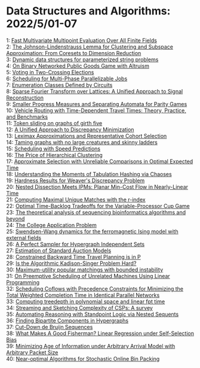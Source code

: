 # Data Structures and Algorithms: 2022/5/01-07  
1: [Fast Multivariate Multipoint Evaluation Over All Finite Fields](https://doi.org/10.48550/arXiv.2205.00342)  
2: [The Johnson-Lindenstrauss Lemma for Clustering and Subspace  Approximation: From Coresets to Dimension Reduction](https://doi.org/10.48550/arXiv.2205.00371)  
3: [Dynamic data structures for parameterized string problems](https://doi.org/10.48550/arXiv.2205.00441)  
4: [On Binary Networked Public Goods Game with Altruism](https://doi.org/10.48550/arXiv.2205.00442)  
5: [Voting in Two-Crossing Elections](https://doi.org/10.48550/arXiv.2205.00474)  
6: [Scheduling for Multi-Phase Parallelizable Jobs](https://doi.org/10.48550/arXiv.2205.00518)  
7: [Enumeration Classes Defined by Circuits](https://doi.org/10.48550/arXiv.2205.00539)  
8: [Sparse Fourier Transform over Lattices: A Unified Approach to Signal  Reconstruction](https://doi.org/10.48550/arXiv.2205.00658)  
9: [Smaller Progress Measures and Separating Automata for Parity Games](https://doi.org/10.48550/arXiv.2205.00744)  
10: [Vehicle Routing with Time-Dependent Travel Times: Theory, Practice, and  Benchmarks](https://doi.org/10.48550/arXiv.2205.00889)  
11: [Token sliding on graphs of girth five](https://doi.org/10.48550/arXiv.2205.01009)  
12: [A Unified Approach to Discrepancy Minimization](https://doi.org/10.48550/arXiv.2205.01023)  
13: [Leximax Approximations and Representative Cohort Selection](https://doi.org/10.48550/arXiv.2205.01157)  
14: [Taming graphs with no large creatures and skinny ladders](https://doi.org/10.48550/arXiv.2205.01191)  
15: [Scheduling with Speed Predictions](https://doi.org/10.48550/arXiv.2205.01247)  
16: [The Price of Hierarchical Clustering](https://doi.org/10.48550/arXiv.2205.01417)  
17: [Approximate Selection with Unreliable Comparisons in Optimal Expected  Time](https://doi.org/10.48550/arXiv.2205.01448)  
18: [Understanding the Moments of Tabulation Hashing via Chaoses](https://doi.org/10.48550/arXiv.2205.01453)  
19: [Hardness Results for Weaver's Discrepancy Problem](https://doi.org/10.48550/arXiv.2205.01482)  
20: [Nested Dissection Meets IPMs: Planar Min-Cost Flow in Nearly-Linear Time](https://doi.org/10.48550/arXiv.2205.01562)  
21: [Computing Maximal Unique Matches with the r-index](https://doi.org/10.48550/arXiv.2205.01576)  
22: [Optimal Time-Backlog Tradeoffs for the Variable-Processor Cup Game](https://doi.org/10.48550/arXiv.2205.01722)  
23: [The theoretical analysis of sequencing bioinformatics algorithms and  beyond](https://doi.org/10.48550/arXiv.2205.01785)  
24: [The College Application Problem](https://doi.org/10.48550/arXiv.2205.01869)  
25: [Swendsen-Wang dynamics for the ferromagnetic Ising model with external  fields](https://doi.org/10.48550/arXiv.2205.01985)  
26: [A Perfect Sampler for Hypergraph Independent Sets](https://doi.org/10.48550/arXiv.2205.02050)  
27: [Estimation of Standard Auction Models](https://doi.org/10.48550/arXiv.2205.02060)  
28: [Constrained Backward Time Travel Planning is in P](https://doi.org/10.48550/arXiv.2205.03372)  
29: [Is the Algorithmic Kadison-Singer Problem Hard?](https://doi.org/10.48550/arXiv.2205.02161)  
30: [Maximum-utility popular matchings with bounded instability](https://doi.org/10.48550/arXiv.2205.02189)  
31: [On Preemptive Scheduling of Unrelated Machines Using Linear Programming](https://doi.org/10.48550/arXiv.2205.02351)  
32: [Scheduling Coflows with Precedence Constraints for Minimizing the Total  Weighted Completion Time in Identical Parallel Networks](https://doi.org/10.48550/arXiv.2205.02474)  
33: [Computing treedepth in polynomial space and linear fpt time](https://doi.org/10.48550/arXiv.2205.02656)  
34: [Streaming and Sketching Complexity of CSPs: A survey](https://doi.org/10.48550/arXiv.2205.02744)  
35: [Automating Reasoning with Standpoint Logic via Nested Sequents](https://doi.org/10.48550/arXiv.2205.02749)  
36: [Finding Bipartite Components in Hypergraphs](https://doi.org/10.48550/arXiv.2205.02771)  
37: [Cut-Down de Bruijn Sequences](https://doi.org/10.48550/arXiv.2205.02815)  
38: [What Makes A Good Fisherman? Linear Regression under Self-Selection Bias](https://doi.org/10.48550/arXiv.2205.03246)  
39: [Minimizing Age of Information under Arbitrary Arrival Model with  Arbitrary Packet Size](https://doi.org/10.48550/arXiv.2205.03399)  
40: [Near-optimal Algorithms for Stochastic Online Bin Packing](https://doi.org/10.48550/arXiv.2205.03622)  